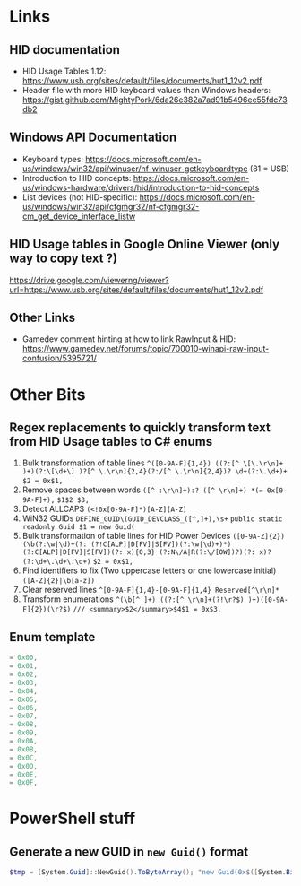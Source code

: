 # Links

## HID documentation

* HID Usage Tables 1.12: https://www.usb.org/sites/default/files/documents/hut1_12v2.pdf
* Header file with more HID keyboard values than Windows headers: https://gist.github.com/MightyPork/6da26e382a7ad91b5496ee55fdc73db2

## Windows API Documentation

* Keyboard types: https://docs.microsoft.com/en-us/windows/win32/api/winuser/nf-winuser-getkeyboardtype (81 = USB)
* Introduction to HID concepts: https://docs.microsoft.com/en-us/windows-hardware/drivers/hid/introduction-to-hid-concepts
* List devices (not HID-specific): https://docs.microsoft.com/en-us/windows/win32/api/cfgmgr32/nf-cfgmgr32-cm_get_device_interface_listw

## HID Usage tables in Google Online Viewer (only way to copy text ?)

https://drive.google.com/viewerng/viewer?url=https://www.usb.org/sites/default/files/documents/hut1_12v2.pdf

## Other Links

* Gamedev comment hinting at how to link RawInput & HID: https://www.gamedev.net/forums/topic/700010-winapi-raw-input-confusion/5395721/

# Other Bits

## Regex replacements to quickly transform text from HID Usage tables to C# enums

1. Bulk transformation of table lines
   `^([0-9A-F]{1,4}) ((?:[^ \[\.\r\n]+ )+)(?:\[\d+\] )?[^ \.\r\n]{2,4}(?:/[^ \.\r\n]{2,4})? \d+(?:\.\d+)+`
   `$2 = 0x$1,`
2. Remove spaces between words
   `([^ :\r\n]+):? ([^ \r\n]+) *(= 0x[0-9A-F]+),`
   `$1$2 $3,`
3. Detect ALLCAPS
   `(<!0x[0-9A-F]*)[A-Z][A-Z]`
4. WiN32 GUIDs
   `DEFINE_GUID\(GUID_DEVCLASS_([^,]+),\s+`
   `public static readonly Guid $1 = new Guid(`
5. Bulk transformation of table lines for HID Power Devices
   `([0-9A-Z]{2}) (\b(?:\w|\d)+(?: (?!C[ALP]|D[FV]|S[FV])(?:\w|\d)+)*) (?:C[ALP]|D[FV]|S[FV])(?: x){0,3} (?:N\/A|R(?:\/[OW])?)(?: x)? (?:\d+\.\d+\.\d+)`
   `$2 = 0x$1,`
6. Find identifiers to fix (Two uppercase letters or one lowercase initial)
   `([A-Z]{2}|\b[a-z])`
7. Clear reserved lines
   `^[0-9A-F]{1,4}-[0-9A-F]{1,4} Reserved[^\r\n]*`
8. Transform enumerations
   `^(\b[^ ]+) ((?:[^ \r\n]+(?!\r?$) )+)([0-9A-F]{2})(\r?$)`
   `/// <summary>$2</summary>$4$1 = 0x$3,`

## Enum template

````csharp
= 0x00,
= 0x01,
= 0x02,
= 0x03,
= 0x04,
= 0x05,
= 0x06,
= 0x07,
= 0x08,
= 0x09,
= 0x0A,
= 0x0B,
= 0x0C,
= 0x0D,
= 0x0E,
= 0x0F,
````

# PowerShell stuff

## Generate a new GUID in `new Guid()` format

```powershell
$tmp = [System.Guid]::NewGuid().ToByteArray(); "new Guid(0x$([System.BitConverter]::ToUInt32($tmp, 0).ToString("X8")), 0x$([System.BitConverter]::ToUInt16($tmp, 4).ToString("X4")), 0x$([System.BitConverter]::ToUInt16($tmp, 6).ToString("X4")), 0x$($tmp[8].ToString("X2")), 0x$($tmp[9].ToString("X2")), 0x$($tmp[10].ToString("X2")), 0x$($tmp[11].ToString("X2")), 0x$($tmp[12].ToString("X2")), 0x$($tmp[13].ToString("X2")), 0x$($tmp[14].ToString("X2")), 0x$($tmp[15].ToString("X2")))"
```
